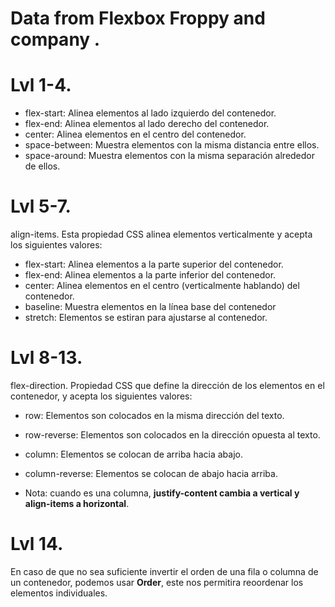# Data from Flexbox Froppy and company .

# Lvl 1-4.
 * flex-start: Alinea elementos al lado izquierdo del contenedor.
 * flex-end: Alinea elementos al lado derecho del contenedor.
 * center: Alinea elementos en el centro del contenedor.
 * space-between: Muestra elementos con la misma distancia entre ellos.
 * space-around: Muestra elementos con la misma separación alrededor de ellos.

# Lvl 5-7.
 align-items. Esta propiedad CSS alinea elementos verticalmente y acepta los siguientes valores:
 * flex-start: Alinea elementos a la parte superior del contenedor.
 * flex-end: Alinea elementos a la parte inferior del contenedor.
 * center: Alinea elementos en el centro (verticalmente hablando) del contenedor.
 * baseline: Muestra elementos en la línea base del contenedor
 * stretch: Elementos se estiran para ajustarse al contenedor.

# Lvl 8-13.
flex-direction. Propiedad CSS que define la dirección de los elementos en el contenedor, y acepta los siguientes valores:
 * row: Elementos son colocados en la misma dirección del texto.
 * row-reverse: Elementos son colocados en la dirección opuesta al texto.
 * column: Elementos se colocan de arriba hacia abajo.
 * column-reverse: Elementos se colocan de abajo hacia arriba.

 * Nota: cuando es una columna, **justify-content cambia a vertical y align-items a horizontal**.

# Lvl 14.
En caso de que no sea suficiente invertir el orden de una fila o columna de un contenedor, podemos usar **Order**, este nos permitira reoordenar los elementos individuales.